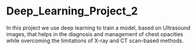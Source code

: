 # Deep_Learning_Project_2
In this project we use deep learning to train a model, based on Ultrasound images, that helps in the diagnosis and management of chest opacities while overcoming the limitations of X-ray and CT scan-based methods. 
